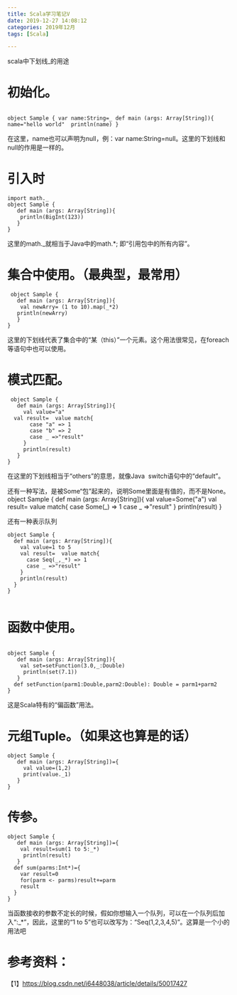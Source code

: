 ```yaml
---
title: Scala学习笔记V
date: 2019-12-27 14:08:12
categories: 2019年12月
tags: [Scala]

---
```


scala中下划线_的用途

<!-- more -->


# 初始化。
     
    object Sample { var name:String=_ def main (args: Array[String]){ name="hello world"  println(name) }

在这里，name也可以声明为null，例：var name:String=null。这里的下划线和null的作用是一样的。
# 引入时

    import math._
    object Sample {
       def main (args: Array[String]){
        println(BigInt(123))
       }
    }
这里的math._就相当于Java中的math.*; 即“引用包中的所有内容”。

# 集合中使用。（最典型，最常用）

     object Sample {
       def main (args: Array[String]){
        val newArry= (1 to 10).map(_*2)
       println(newArry)
       }
    }

这里的下划线代表了集合中的“某（this）”一个元素。这个用法很常见，在foreach等语句中也可以使用。

# 模式匹配。

     object Sample {
       def main (args: Array[String]){
         val value="a"
      val result=  value match{
           case "a" => 1
           case "b" => 2
           case _ =>"result"
         }
         println(result)
       }
    }
在这里的下划线相当于“others”的意思，就像Java  switch语句中的“default”。
 

还有一种写法，是被Some“包”起来的，说明Some里面是有值的，而不是None。
    object Sample {
      def main (args: Array[String]){
        val value=Some("a")
        val result=  value match{
          case Some(_) => 1
          case _ =>"result"
        }
        println(result)
      }

还有一种表示队列

    object Sample {
      def main (args: Array[String]){
        val value=1 to 5
        val result=  value match{
          case Seq(_,_*) => 1
          case _ =>"result"
        }
        println(result)
      }
    }
     
# 函数中使用。
     
    object Sample {
       def main (args: Array[String]){
        val set=setFunction(3.0,_:Double)
         println(set(7.1))
       }
      def setFunction(parm1:Double,parm2:Double): Double = parm1+parm2
    }
这是Scala特有的“偏函数”用法。

# 元组Tuple。（如果这也算是的话）

    object Sample {
       def main (args: Array[String])={
         val value=(1,2)
         print(value._1)
       }
    }

# 传参。

    object Sample {
       def main (args: Array[String])={
        val result=sum(1 to 5:_*)
         println(result)
       }
      def sum(parms:Int*)={
        var result=0
        for(parm <- parms)result+=parm
        result
      }
    }
当函数接收的参数不定长的时候，假如你想输入一个队列，可以在一个队列后加入“:_*”，因此，这里的“1 to 5”也可以改写为：“Seq(1,2,3,4,5)”。这算是一个小的用法吧

# 参考资料：
【1】https://blog.csdn.net/i6448038/article/details/50017427
